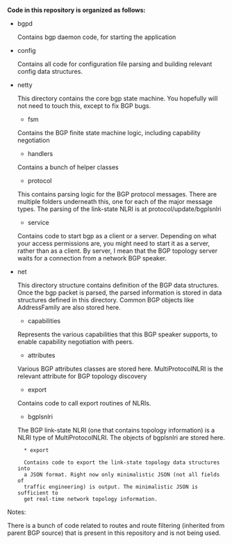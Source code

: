 
**Code in this repository is organized as follows:**

* bgpd

  Contains bgp daemon code, for starting the application

* config

  Contains all code for configuration file parsing and building relevant 
  config data structures.

* netty

  This directory contains the core bgp state machine. You hopefully will
  not need to touch this, except to fix BGP bugs.

    * fsm

    Contains the BGP finite state machine logic, including capability negotiation

    * handlers

    Contains a bunch of helper classes

    * protocol

    This contains parsing logic for the BGP protocol messages. There are
    multiple folders underneath this, one for each of the major message types.
    The parsing of the link-state NLRI is at protocol/update/bgplsnlri

    * service

    Contains code to start bgp as a client or a server. Depending on what your
    access permissions are, you might need to start it as a server, rather than
    as a client. By server, I mean that the BGP topology server waits for a
    connection from a network BGP speaker.

* net

  This directory structure contains definition of the BGP data structures.
  Once the bgp packet is parsed, the parsed information is stored in data
  structures defined in this directory. Common BGP objects like AddressFamily
  are also stored here.

    * capabilities

    Represents the various capabilities that this BGP speaker supports, to
    enable capability negotiation with peers.

    * attributes

    Various BGP attributes classes are stored here.
    MultiProtocolNLRI is the relevant attribute for BGP topology discovery

    * export

    Contains code to call export routines of NLRIs.

    * bgplsnlri

    The BGP link-state NLRI (one that contains topology information) is a 
    NLRI type of MultiProtocolNLRI. The objects of bgplsnlri are stored here.

        * export

        Contains code to export the link-state topology data structures into
        a JSON format. Right now only minimalistic JSON (not all fields of
        traffic engineering) is output. The minimalistic JSON is sufficient to
        get real-time network topology information.


Notes:


There is a bunch of code related to routes and route filtering (inherited
from parent BGP source) that is present in this repository and is not being
used.
